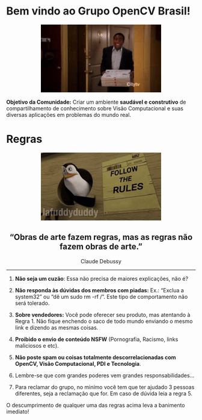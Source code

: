# Bem vindo ao Grupo OpenCV Brasil!

<div align="center">
    <p align="center">
    <img src="images/imag1.gif">
    </p>
</div>

<b>Objetivo da Comunidade:</b> Criar um ambiente <b>saudável e construtivo</b> de compartilhamento de conhecimento sobre Visão Computacional e suas diversas aplicações em problemas do mundo real.

# Regras

<div align="center">
    <p align="center">
    <img src="images/imag2.gif"/>
    </p>
</div>

<div align="center">
<h2>“Obras de arte fazem regras, mas as regras não fazem obras de arte.”</h2>
Claude Debussy
</div>

***

1. <b>Não seja um cuzão</b>: Essa não precisa de maiores explicações, não é?


2. <b>Não responda às dúvidas dos membros com piadas:</b> Ex.: “Exclua a system32” ou “dê um sudo rm -rf  /”. Este tipo de comportamento não será tolerado.

3. <b>Sobre vendedores:</b> Você pode oferecer seu produto, mas atentando à Regra 1. Não fique enchendo o saco de todo mundo enviando o mesmo link e dizendo as mesmas coisas.

4. <b>Proibido o envio de conteúdo NSFW</b> (Pornografia, Racismo, links maliciosos e etc).

5. <b>Não poste spam ou coisas totalmente descorrelacionadas com OpenCV, Visão Computacional, PDI e Tecnologia</b>.

6. Lembre-se que com grandes poderes vem grandes responsabilidades...

7. Para reclamar do grupo, no minímo você tem que ter ajudado 3 pessoas diferentes, seja a reclamação que for. Em caso de dúvida leia a regra 5.

O descumprimento de qualquer uma das regras acima leva a banimento imediato!
